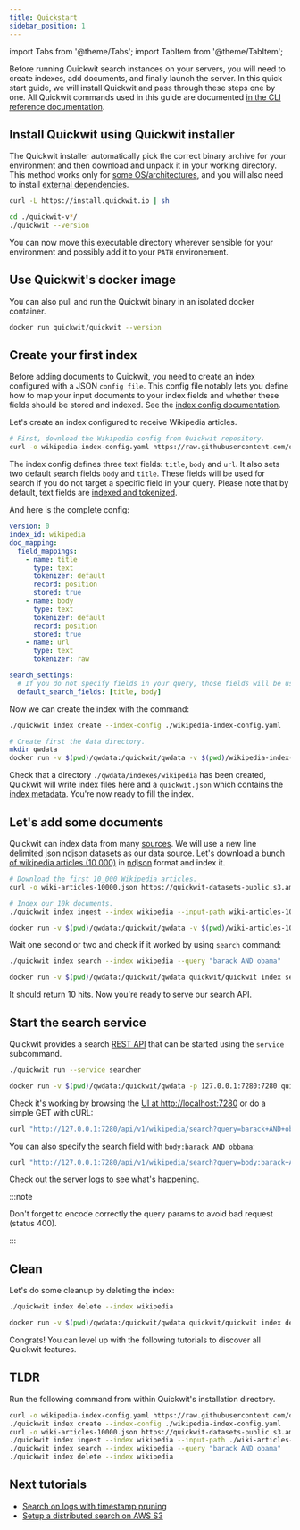 ```yaml
---
title: Quickstart
sidebar_position: 1
---
```


import Tabs from '@theme/Tabs';
import TabItem from '@theme/TabItem';


Before running Quickwit search instances on your servers, you will need to create indexes, add documents, and finally launch the server. In this quick start guide, we will install Quickwit and pass through these steps one by one. All Quickwit commands used in this guide are documented [in the CLI reference documentation](../reference/cli.md).

## Install Quickwit using Quickwit installer 

The Quickwit installer automatically pick the correct binary archive for your environment and then download and unpack it in your working directory.
This method works only for [some OS/architectures](installation.md#download), and you will also need to install [external dependencies](installation.md#note-on-external-dependencies).

```bash
curl -L https://install.quickwit.io | sh
```

```bash
cd ./quickwit-v*/
./quickwit --version
```

You can now move this executable directory wherever sensible for your environment and possibly add it to your `PATH` environement.

## Use Quickwit's docker image

You can also pull and run the Quickwit binary in an isolated docker container.

```bash
docker run quickwit/quickwit --version
```


## Create your first index

Before adding documents to Quickwit, you need to create an index configured with a JSON `config file`. This config file notably lets you define how to map your input documents to your index fields and whether these fields should be stored and indexed. See the [index config documentation](../configuration/index-config.md).

Let's create an index configured to receive Wikipedia articles.

```bash
# First, download the Wikipedia config from Quickwit repository.
curl -o wikipedia-index-config.yaml https://raw.githubusercontent.com/quickwit-oss/quickwit/main/config/tutorials/wikipedia/index-config.yaml
```

The index config defines three text fields: `title`, `body` and `url`. It also sets two default search fields `body` and `title`. These fields will be used for search if you do not target a specific field in your query. Please note that by default, text fields are [indexed and tokenized](../configuration/index-config.md).

And here is the complete config:

```yaml title="wikipedia_index_config.yaml"
version: 0
index_id: wikipedia
doc_mapping:
  field_mappings:
    - name: title
      type: text
      tokenizer: default
      record: position
      stored: true
    - name: body
      type: text
      tokenizer: default
      record: position
      stored: true
    - name: url
      type: text
      tokenizer: raw

search_settings:
  # If you do not specify fields in your query, those fields will be used.
  default_search_fields: [title, body]
```

Now we can create the index with the command:

<Tabs>

<TabItem value="cli" label="CLI">

```bash
./quickwit index create --index-config ./wikipedia-index-config.yaml
```

</TabItem>

<TabItem value="docker" label="Docker">

```bash
# Create first the data directory.
mkdir qwdata
docker run -v $(pwd)/qwdata:/quickwit/qwdata -v $(pwd)/wikipedia-index-config.yaml:/quickwit/index-config.yaml quickwit/quickwit index create --index-config index-config.yaml
```

</TabItem>

</Tabs>

Check that a directory `./qwdata/indexes/wikipedia` has been created, Quickwit will write index files here and a `quickwit.json` which contains the [index metadata](../concepts/architecture.md#index).
You're now ready to fill the index.


## Let's add some documents

Quickwit can index data from many [sources](../configuration/source-config.md). We will use a new line delimited json [ndjson](http://ndjson.org/) datasets as our data source.
Let's download [a bunch of wikipedia articles (10 000)](https://quickwit-datasets-public.s3.amazonaws.com/wiki-articles-10000.json) in [ndjson](http://ndjson.org/) format and index it.

```bash
# Download the first 10_000 Wikipedia articles.
curl -o wiki-articles-10000.json https://quickwit-datasets-public.s3.amazonaws.com/wiki-articles-10000.json
```

<Tabs>

<TabItem value="cli" label="CLI">

```bash
# Index our 10k documents.
./quickwit index ingest --index wikipedia --input-path wiki-articles-10000.json
```

</TabItem>

<TabItem value="docker" label="Docker">

```bash
docker run -v $(pwd)/qwdata:/quickwit/qwdata -v $(pwd)/wiki-articles-10000.json:/quickwit/docs.json quickwit/quickwit index ingest --index wikipedia --input-path docs.json
```

</TabItem>

</Tabs>

Wait one second or two and check if it worked by using `search` command:

<Tabs>

<TabItem value="cli" label="CLI">

```bash
./quickwit index search --index wikipedia --query "barack AND obama"
```

</TabItem>

<TabItem value="docker" label="Docker">

```bash
docker run -v $(pwd)/qwdata:/quickwit/qwdata quickwit/quickwit index search --index wikipedia --query "barack AND obama"
```

</TabItem>

</Tabs>

It should return 10 hits. Now you're ready to serve our search API.


## Start the search service

Quickwit provides a search [REST API](../reference/rest-api.md) that can be started using the `service` subcommand.

<Tabs>

<TabItem value="cli" label="CLI">

```bash
./quickwit run --service searcher
```

</TabItem>

<TabItem value="docker" label="Docker">

```bash
docker run -v $(pwd)/qwdata:/quickwit/qwdata -p 127.0.0.1:7280:7280 quickwit/quickwit run --service searcher
```

</TabItem>

</Tabs>


Check it's working by browsing the [UI at http://localhost:7280](http://localhost:7280) or do a simple GET with cURL:
```bash
curl "http://127.0.0.1:7280/api/v1/wikipedia/search?query=barack+AND+obama"
```

You can also specify the search field with `body:barack AND obbama`:
```bash
curl "http://127.0.0.1:7280/api/v1/wikipedia/search?query=body:barack+AND+obama"
```

Check out the server logs to see what's happening.


:::note

Don't forget to encode correctly the query params to avoid bad request (status 400).

:::



## Clean

Let's do some cleanup by deleting the index:

<Tabs>

<TabItem value="cli" label="CLI">

```bash
./quickwit index delete --index wikipedia
```

</TabItem>

<TabItem value="docker" label="Docker">

```bash
docker run -v $(pwd)/qwdata:/quickwit/qwdata quickwit/quickwit index delete --index wikipedia
```

</TabItem>

</Tabs>

Congrats! You can level up with the following tutorials to discover all Quickwit features.


## TLDR

Run the following command from within Quickwit's installation directory.

```bash
curl -o wikipedia-index-config.yaml https://raw.githubusercontent.com/quickwit-oss/quickwit/main/config/tutorials/wikipedia/index-config.yaml
./quickwit index create --index-config ./wikipedia-index-config.yaml
curl -o wiki-articles-10000.json https://quickwit-datasets-public.s3.amazonaws.com/wiki-articles-10000.json
./quickwit index ingest --index wikipedia --input-path ./wiki-articles-10000.json
./quickwit index search --index wikipedia --query "barack AND obama"
./quickwit index delete --index wikipedia
```


## Next tutorials

- [Search on logs with timestamp pruning](../guides/tutorial-hdfs-logs.md)
- [Setup a distributed search on AWS S3](../guides/tutorial-hdfs-logs-distributed-search-aws-s3.md)
